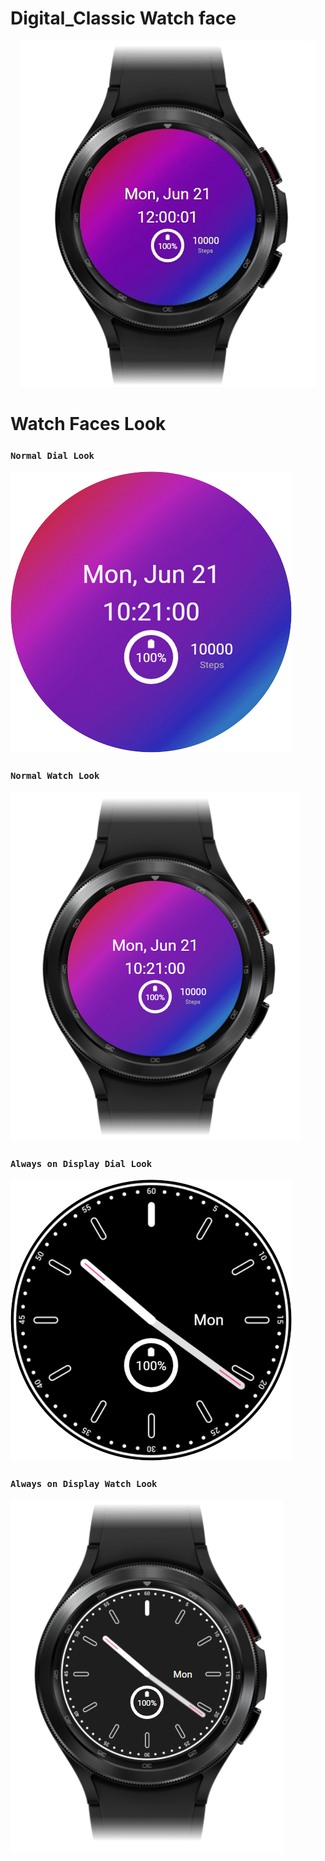 # Digital_Classic Watch face 

<div align="center">
  <img alt="Demo" src="./screenshot/Digital_Classic Watch face.gif"/>
</div>

# Watch Faces Look
### `Normal Dial Look`
<img alt="" src="./screenshot/Digital_classic_1650436426536.png"/>

### `Normal Watch Look`
<img alt="" src="./screenshot/Digital_classic_1650436423528.png"/>

### `Always on Display Dial Look`
<img alt="" src="./screenshot/Digital_classic_1650436360981.png"/>

### `Always on Display Watch Look`
<img alt="" src="./screenshot/Digital_classic_1650436357935.png"/>
